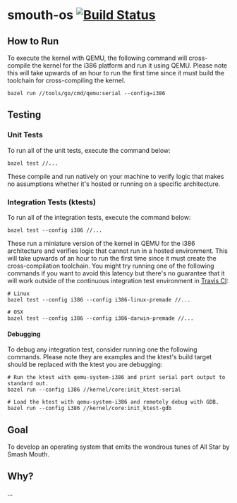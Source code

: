 # smouth-os [![Build Status](https://travis-ci.org/RyRose/smouth-os.svg?branch=master)](https://travis-ci.org/RyRose/smouth-os)

## How to Run

To execute the kernel with QEMU, the following command will cross-compile the
kernel for the i386 platform and run it using QEMU. Please note this will take
upwards of an hour to run the first time since it must build the toolchain for
cross-compiling the kernel.

```shell script
bazel run //tools/go/cmd/qemu:serial --config=i386
```

## Testing

### Unit Tests

To run all of the unit tests, execute the command below:

```shell script
bazel test //...
```

These compile and run natively on your machine to verify logic that makes no
assumptions whether it's hosted or running on a specific architecture.

### Integration Tests (ktests)

To run all of the integration tests, execute the command below:

```shell script
bazel test --config i386 //...
```

These run a miniature version of the kernel in QEMU for the i386 architecture
and verifies logic that cannot run in a hosted environment. This will take
upwards of an hour to run the first time since it must create the
cross-compilation toolchain. You might try running one of the following commands
if you want to avoid this latency but there's no guarantee that it will work
outside of the continuous integration test environment in
[Travis CI](https://travis-ci.org/RyRose/smouth-os):

```shell script
# Linux
bazel test --config i386 --config i386-linux-premade //...

# OSX
bazel test --config i386 --config i386-darwin-premade //...
```

#### Debugging

To debug any integration test, consider running one the following commands.
Please note they are examples and the ktest's build target should be replaced
with the ktest you are debugging:

```shell script
# Run the ktest with qemu-system-i386 and print serial port output to standard out.
bazel run --config i386 //kernel/core:init_ktest-serial

# Load the ktest with qemu-system-i386 and remotely debug with GDB.
bazel run --config i386 //kernel/core:init_ktest-gdb
```

## Goal

To develop an operating system that emits the wondrous tunes of All Star by
Smash Mouth.

## Why?

...
